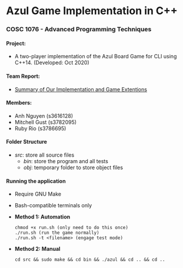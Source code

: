 # Azul Game Implementation in  C++

### COSC 1076 - Advanced Programming Techniques

#### Project: 
- A two-player implementation of the Azul Board Game for CLI using C++14. (Developed: Oct 2020) 

#### Team Report:
- [Summary of Our Implementation and Game Extentions](https://github.com/s3782095/apt-azul-game/blob/e397764feca554d64397c92e7db55b5640e33ef8/RAM_Milestone4_APT.pdf)

#### Members: 
- Anh Nguyen (s3616128)
- Mitchell Gust (s3782095)
- Ruby Rio (s3786695)

#### Folder Structure
- *src*: store all source files
    - *bin*: store the program and all tests
    - *obj*: temporary folder to store object files

#### Running the application
- Require GNU Make
- Bash-compatible terminals only
- **Method 1: Automation**
    ```
    chmod +x run.sh (only need to do this once)
    ./run.sh (run the game normally)
    ./run.sh -t <filename> (engage test mode)
    ```
    
- **Method 2: Manual**
    ```
    cd src && sudo make && cd bin && ./azul && cd .. && cd ..
    ``` 
